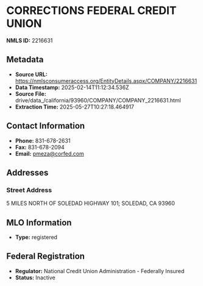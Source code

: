 # CORRECTIONS FEDERAL CREDIT UNION

**NMLS ID:** 2216631

## Metadata
- **Source URL:** https://nmlsconsumeraccess.org/EntityDetails.aspx/COMPANY/2216631
- **Data Timestamp:** 2025-02-14T11:12:34.536Z
- **Source File:** drive/data_/california/93960/COMPANY/COMPANY_2216631.html
- **Extraction Time:** 2025-05-27T10:27:18.464917

## Contact Information
- **Phone:** 831-678-2631
- **Fax:** 831-678-2094
- **Email:** pmeza@corfed.com

## Addresses
### Street Address
5 MILES NORTH OF SOLEDAD HIGHWAY 101; SOLEDAD, CA 93960

## MLO Information
- **Type:** registered

## Federal Registration
- **Regulator:** National Credit Union Administration - Federally Insured
- **Status:** Inactive
